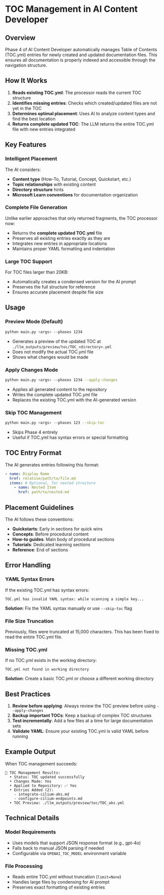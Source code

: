 # TOC Management in AI Content Developer

## Overview

Phase 4 of AI Content Developer automatically manages Table of Contents (TOC.yml) entries for newly created and updated documentation files. This ensures all documentation is properly indexed and accessible through the navigation structure.

## How It Works

1. **Reads existing TOC.yml**: The processor reads the current TOC structure
2. **Identifies missing entries**: Checks which created/updated files are not yet in the TOC
3. **Determines optimal placement**: Uses AI to analyze content types and find the best location
4. **Returns complete updated TOC**: The LLM returns the entire TOC.yml file with new entries integrated

## Key Features

### Intelligent Placement
The AI considers:
- **Content type** (How-To, Tutorial, Concept, Quickstart, etc.)
- **Topic relationships** with existing content
- **Directory structure** hints
- **Microsoft Learn conventions** for documentation organization

### Complete File Generation
Unlike earlier approaches that only returned fragments, the TOC processor now:
- Returns the **complete updated TOC.yml** file
- Preserves all existing entries exactly as they are
- Integrates new entries in appropriate locations
- Maintains proper YAML formatting and indentation

### Large TOC Support
For TOC files larger than 20KB:
- Automatically creates a condensed version for the AI prompt
- Preserves the full structure for reference
- Ensures accurate placement despite file size

## Usage

### Preview Mode (Default)
```bash
python main.py <args> --phases 1234
```
- Generates a preview of the updated TOC at `./llm_outputs/preview/toc/TOC_<directory>.yml`
- Does not modify the actual TOC.yml file
- Shows what changes would be made

### Apply Changes Mode
```bash
python main.py <args> --phases 1234 --apply-changes
```
- Applies all generated content to the repository
- Writes the complete updated TOC.yml file
- Replaces the existing TOC.yml with the AI-generated version

### Skip TOC Management
```bash
python main.py <args> --phases 123 --skip-toc
```
- Skips Phase 4 entirely
- Useful if TOC.yml has syntax errors or special formatting

## TOC Entry Format

The AI generates entries following this format:
```yaml
- name: Display Name
  href: relative/path/to/file.md
  items: # Optional, for nested structure
    - name: Nested Item
      href: path/to/nested.md
```

## Placement Guidelines

The AI follows these conventions:
- **Quickstarts**: Early in sections for quick wins
- **Concepts**: Before procedural content
- **How-to guides**: Main body of procedural sections
- **Tutorials**: Dedicated learning sections
- **Reference**: End of sections

## Error Handling

### YAML Syntax Errors
If the existing TOC.yml has syntax errors:
```
TOC.yml has invalid YAML syntax: while scanning a simple key...
```
**Solution**: Fix the YAML syntax manually or use `--skip-toc` flag

### File Size Truncation
Previously, files were truncated at 15,000 characters. This has been fixed to read the entire TOC.yml file.

### Missing TOC.yml
If no TOC.yml exists in the working directory:
```
TOC.yml not found in working directory
```
**Solution**: Create a basic TOC.yml or choose a different working directory

## Best Practices

1. **Review before applying**: Always review the TOC preview before using `--apply-changes`
2. **Backup important TOCs**: Keep a backup of complex TOC structures
3. **Test incrementally**: Add a few files at a time for large documentation sets
4. **Validate YAML**: Ensure your existing TOC.yml is valid YAML before running

## Example Output

When TOC management succeeds:
```
📑 TOC Management Results:
  • Status: TOC updated successfully
  • Changes Made: Yes
  • Applied to Repository: ✅ Yes
  • Entries Added (2):
    - integrate-cilium-aks.md
    - configure-cilium-endpoints.md
  • TOC Preview: ./llm_outputs/preview/toc/TOC_aks.yml
```

## Technical Details

### Model Requirements
- Uses models that support JSON response format (e.g., gpt-4o)
- Falls back to manual JSON parsing if needed
- Configurable via `OPENAI_TOC_MODEL` environment variable

### File Processing
- Reads entire TOC.yml without truncation (`limit=None`)
- Handles large files by condensing for AI prompt
- Preserves exact formatting of existing entries 